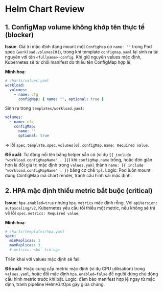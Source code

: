 # Helm Chart Review

## 1. ConfigMap volume không khớp tên thực tế (blocker)
**Issue**: Giá trị mặc định đang mount một `ConfigMap` có `name: ""` trong Pod spec (`workload.volumes[0]`), trong khi template `configmap.yaml` lại sinh ra tài nguyên với tên `<fullname>-config`. Khi giữ nguyên values mặc định, Kubernetes sẽ từ chối manifest do thiếu tên ConfigMap hợp lệ.

**Minh hoạ**:
```yaml
# charts/values.yaml
workload:
  volumes:
    - name: cfg
      configMap: { name: "", optional: true }
```
Sinh ra trong `templates/workload.yaml`:
```yaml
volumes:
  - name: cfg
    configMap:
      name: ""
      optional: true
```
=> lỗi `spec.template.spec.volumes[0].configMap.name: Required value`.

**Đề xuất**: Tự động nối tên bằng helper sẵn có (ví dụ `{{ include "workload.configMapName" . }}`) khi `configMap.name` trống, hoặc đơn giản hơn là đổi giá trị mặc định trong `values.yaml` thành `name: {{ include "workload.configMapName" . }}` bằng cơ chế `tpl`. Logic: Pod luôn mount đúng ConfigMap mà chart render, tránh cấu hình sai mặc định.

## 2. HPA mặc định thiếu metric bắt buộc (critical)
**Issue**: `hpa.enabled=true` nhưng `hpa.metrics` mặc định rỗng. Với `apiVersion: autoscaling/v2`, Kubernetes yêu cầu tối thiểu một metric, nếu không sẽ trả về lỗi `spec.metrics: Required value`.

**Minh hoạ**:
```yaml
# charts/templates/hpa.yaml
spec:
  minReplicas: 1
  maxReplicas: 3
  # metrics: <bỏ trống>
```
Triển khai với values mặc định sẽ fail.

**Đề xuất**: Hoặc cung cấp metric mặc định (ví dụ CPU utilisation) trong `values.yaml`, hoặc đổi mặc định `hpa.enabled=false` để người dùng chủ động cấu hình metric trước khi bật. Logic: đảm bảo manifest hợp lệ ngay từ mặc định, tránh pipeline Helm/GitOps gãy giữa chừng.

